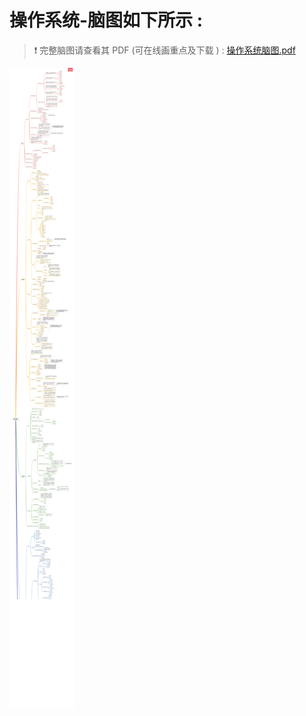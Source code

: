 # 操作系统-脑图如下所示 :

> ❗ 完整脑图请查看其 PDF (可在线画重点及下载 ) : [操作系统脑图.pdf](https://course.studynote.life/xmind/408/操作系统/操作系统.pdf)

![ ](../../xmind/408/操作系统/操作系统.png)
